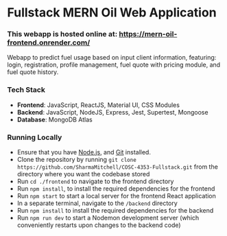 # Fullstack MERN Oil Web Application
### This webapp is hosted online at: https://mern-oil-frontend.onrender.com/
Webapp to predict fuel usage based on input client information, featuring: login, registration, profile management, fuel quote with pricing module, and fuel quote history.

### Tech Stack
- **Frontend**: JavaScript, ReactJS, Material UI, CSS Modules
- **Backend**: JavaScript, NodeJS, Express, Jest, Supertest, Mongoose
- **Database**: MongoDB Atlas

### Running Locally
- Ensure that you have [Node.js](https://nodejs.org/), and [Git](https://git-scm.com/) installed.
- Clone the repository by running `git clone https://github.com/SharmaMitchell/COSC-4353-Fullstack.git` from the directory where you want the codebase stored
- Run `cd ./frontend` to navigate to the frontend directory
- Run `npm install`, to install the required dependencies for the frontend
- Run `npm start` to start a local server for the frontend React application
- In a separate terminal, navigate to the `/backend` directory
- Run `npm install` to install the required dependencies for the backend
- Run `npm run dev` to start a Nodemon development server (which conveniently restarts upon changes to the backend code)
